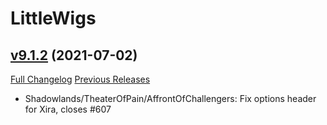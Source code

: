 # LittleWigs

## [v9.1.2](https://github.com/BigWigsMods/LittleWigs/tree/v9.1.2) (2021-07-02)
[Full Changelog](https://github.com/BigWigsMods/LittleWigs/compare/v9.1.1...v9.1.2) [Previous Releases](https://github.com/BigWigsMods/LittleWigs/releases)

- Shadowlands/TheaterOfPain/AffrontOfChallengers: Fix options header for Xira, closes #607  
